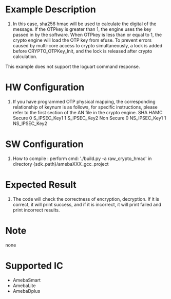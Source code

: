 # Example Description

1. In this case, sha256 hmac will be used to calculate the digital of the message. 
   If the OTPkey is greater than 1, the engine uses the key passed in by the software. 
   When OTPkey is less than or equal to 1, the crypto engine will load the OTP key from efuse.
   To prevent errors caused by multi-core access to crypto simultaneously, a lock is added before CRYPTO_OTPKey_Init, and the lock is released after crypto calculation.

This example does not support the loguart command response.

# HW Configuration

1. If you have programmed OTP physical mapping, the corresponding relationship of keynum is as follows, for specific instructions, please refer to the first section of the AN file in the crypto engine.
   		SHA HAMC	Secure				0	S_IPSEC_Key1
   										1	S_IPSEC_Key2
   					Non Secure			0	NS_IPSEC_Key1
   										1	NS_IPSEC_Key2

# SW Configuration

1. How to compile :
   	perform cmd: './build.py -a raw_crypto_hmac' in directory {sdk_path}/amebaXXX_gcc_project

# Expected Result

1. The code will check the correctness of encryption, decryption. 
   	If it is correct, it will print success, and if it is incorrect, it will print failed and print incorrect results.

# Note

none

# Supported IC

* AmebaSmart
* AmebaLite
* AmebaDplus